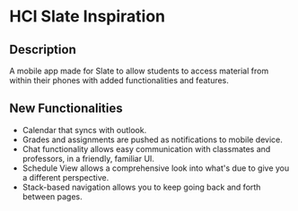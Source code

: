 # HCI Slate Inspiration
## Description
A mobile app made for Slate to allow students to access material from within their phones with added functionalities and features.

## New Functionalities
* Calendar that syncs with outlook.
* Grades and assignments are pushed as notifications to mobile device.
* Chat functionality allows easy communication with classmates and professors, in a friendly, familiar UI.
* Schedule View allows a comprehensive look into what's due to give you a different perspective.
* Stack-based navigation allows you to keep going back and forth between pages.

